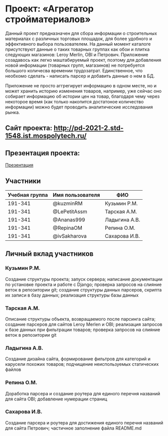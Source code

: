 # Проект: «Агрегатор стройматериалов»

Данный проект предназначен для сбора информации о строительных материалах с различных торговых площадок, для более удобного и эффективного выбора пользователем. На данный момент каталоге присутствуют данные о таких товарных группах как обои и плитка следующих магазинов: Leroy Merlin, OBI и Петрович. Приложение созадавось как легко маштабируемый проект, поэтому для добавления новой информации (товарных групп, магазинов) не потребуется большого количесва времении трудозатрат. Единственное, что необхомо сделать - написать парсер и добавить данные о нем в БД.

Приложение не просто аггрегирует информацию в одном месте, но и может хранить историю изменения товаров, например, уже сейчас оно собирает информацию об истории цен на товар, благодаря чему через некоторое время (как только накопится достатоное количество информации) можно будет проводить аналитические исследования рынка.

## Сайт проекта: http://pd-2021-2.std-1548.ist.mospolytech.ru/

## Презентация проекта:

[Презентация](reports/Presentation.pdf)

## Участники

| Учебная группа | Имя пользователя | ФИО                      |
|----------------|------------------|--------------------------|
| 191-341        | @kuzminRM        | Кузьмин Р.М.             |
| 191-341        | @LePetitAssm     | Тарская А.М.             |
| 191-341        | @Ananas999       | Ладыгина А.В.            |
| 191-341        | @RepinaOM        | Репина О.М.              |
| 191-341        | @ivSakharova     | Сахарова И.В.            |


## Личный вклад участников

### Кузьмин Р.М.

Создание структуры проекта; запуск сервера; написание документации по установке проекта и работе с Django; проверка запросов на слияние веток в репозитории git; создание структуры данных парсеров, скрипта их записи в базу данных; реализация структуры базы данных 

### Тарская А.М.

Описание структуры объекта, возвращаемого после парсинга сайта; создание парсеров для сайтов Leroy Merlen и OBI; реализация запросов к базе данных при фильтрации товаров; проверка запросов на слияние веток в репозитории git

### Ладыгина А.В.

Создание дизайна сайта, формирование фильтров для категорий и карусели похожих товаров; подчищение неиспользуемых статических файлов

### Репина О.М.

Доработка парсера и создание роутера для единого перечня названий для сайта OBI; добавление нумерации страниц

### Сахарова И.В.

Создание парсера и роутера для достижения единого перечня названий для сайта Петрович; частичное заполнение файла README.md
